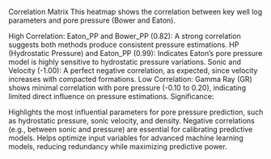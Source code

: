 Correlation Matrix 
This heatmap shows the correlation between key well log parameters and pore pressure (Bower and Eaton).

High Correlation:
Eaton_PP and Bower_PP (0.82): A strong correlation suggests both methods produce consistent pressure estimations.
HP (Hydrostatic Pressure) and Eaton_PP (0.99): Indicates Eaton’s pore pressure model is highly sensitive to hydrostatic pressure variations.
Sonic and Velocity (-1.00): A perfect negative correlation, as expected, since velocity increases with compacted formations.
Low Correlation:
Gamma Ray (GR) shows minimal correlation with pore pressure (-0.10 to 0.20), indicating limited direct influence on pressure estimations.
Significance:

Highlights the most influential parameters for pore pressure prediction, such as hydrostatic pressure, sonic velocity, and density.
Negative correlations (e.g., between sonic and pressure) are essential for calibrating predictive models.
Helps optimize input variables for advanced machine learning models, reducing redundancy while maximizing predictive power.
